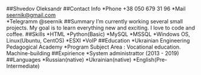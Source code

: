 ##Shvedov Oleksandr
##Contact Info
    *Phone  +38 050 679 31 96
    *Mail   seernik@gmail.com     
    *Telegramm @seernik
##Summary
I’m currently working several small projects. My goal is to learn everything new and exciting. I love to code and coffee.
##Skills
    *HTML
    *Python(Basic)
    *MySQL
    *MSSQL
    *Windows OS, Linux(Ubuntu, CentOS)
    *ESXI
    *VoIP
##Education
    *Ukrainian Engineering Pedagogical Academy
        *Program Subject Area : Vocational education. Machine-building
##Expirience
    *System administrattor (2013 - 2019)
##Languages
    *Russian(native)
    *Ukrainian(native)
    *English(Pre-Intermediate)
